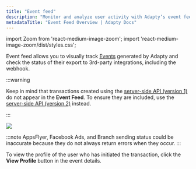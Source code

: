 ```yaml
---
title: "Event feed"
description: "Monitor and analyze user activity with Adapty’s event feed."
metadataTitle: "Event Feed Overview | Adapty Docs"
---
```


import Zoom from 'react-medium-image-zoom';
import 'react-medium-image-zoom/dist/styles.css';

Event feed allows you to visually track [Events](events) generated by Adapty and check the status of their export to 3rd-party integrations, including the webhook. 

:::warning

Keep in mind that transactions created using the [server-side API (version 1)](server-side-api-specs-legacy#requests) do not appear in the **Event Feed**. To ensure they are included, use the [server-side API (version 2)](ss-set-transaction) instead.

:::

<Zoom>
  <img src={require('./img/event-status.webp').default}
  style={{
    border: '1px solid #727272', /* border width and color */
    width: '700px', /* image width */
    display: 'block', /* for alignment */
    margin: '0 auto' /* center alignment */
  }}
/>
</Zoom>

<p> </p>

:::note
AppsFlyer, Facebook Ads, and Branch sending status could be inaccurate because they do not always return errors when they occur.
:::

To view the profile of the user who has initiated the transaction, click the **View Profile** button in the event details.